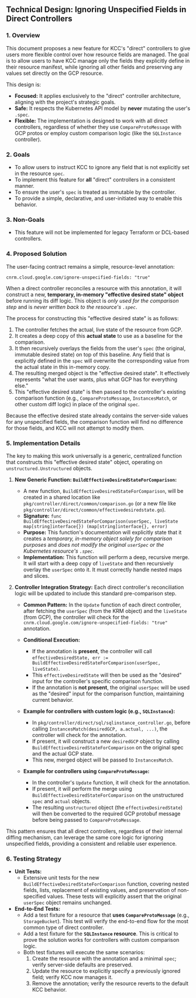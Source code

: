 ## Technical Design: Ignoring Unspecified Fields in Direct Controllers

### 1. Overview

This document proposes a new feature for KCC's "direct" controllers to give users more flexible control over how resource fields are managed. The goal is to allow users to have KCC manage only the fields they explicitly define in their resource manifest, while ignoring all other fields and preserving any values set directly on the GCP resource.

This design is:
*   **Focused:** It applies exclusively to the "direct" controller architecture, aligning with the project's strategic goals.
*   **Safe:** It respects the Kubernetes API model by **never** mutating the user's `.spec`.
*   **Flexible:** The implementation is designed to work with all direct controllers, regardless of whether they use `CompareProtoMessage` with GCP protos or employ custom comparison logic (like the `SQLInstance` controller).

### 2. Goals

*   To allow users to instruct KCC to ignore any field that is not explicitly set in the resource `spec`.
*   To implement this feature for **all** "direct" controllers in a consistent manner.
*   To ensure the user's `spec` is treated as immutable by the controller.
*   To provide a simple, declarative, and user-initiated way to enable this behavior.

### 3. Non-Goals

*   This feature will not be implemented for legacy Terraform or DCL-based controllers.

### 4. Proposed Solution

The user-facing contract remains a simple, resource-level annotation:

`cnrm.cloud.google.com/ignore-unspecified-fields: "true"`

When a direct controller reconciles a resource with this annotation, it will construct a new, **temporary, in-memory "effective desired state" object** before running its diff logic. This object is *only used for the comparison step* and is *never written back to the resource's `.spec`*.

The process for constructing this "effective desired state" is as follows:

1.  The controller fetches the actual, live state of the resource from GCP.
2.  It creates a deep copy of this **actual state** to use as a baseline for the comparison.
3.  It then recursively overlays the fields from the user's `spec` (the original, immutable desired state) on top of this baseline. Any field that is explicitly defined in the `spec` will overwrite the corresponding value from the actual state in this in-memory copy.
4.  The resulting merged object is the "effective desired state". It effectively represents "what the user wants, plus what GCP has for everything else."
5.  This "effective desired state" is then passed to the controller's existing comparison function (e.g., `CompareProtoMessage`, `InstancesMatch`, or other custom diff logic) in place of the original `spec`.

Because the effective desired state already contains the server-side values for any unspecified fields, the comparison function will find no difference for those fields, and KCC will not attempt to modify them.

### 5. Implementation Details

The key to making this work universally is a generic, centralized function that constructs this "effective desired state" object, operating on `unstructured.Unstructured` objects.

1.  **New Generic Function: `BuildEffectiveDesiredStateForComparison`:**
    *   A new function, `BuildEffectiveDesiredStateForComparison`, will be created in a shared location like `pkg/controller/direct/common/comparison.go` (or a new file like `pkg/controller/direct/common/effectivedesiredstate.go`).
    *   **Signature:** `func BuildEffectiveDesiredStateForComparison(userSpec, liveState map[string]interface{}) (map[string]interface{}, error)`
    *   **Purpose:** This function's documentation will explicitly state that it creates a *temporary, in-memory object solely for comparison purposes* and *does not modify the original `userSpec` or the Kubernetes resource's `.spec`*.
    *   **Implementation:** This function will perform a deep, recursive merge. It will start with a deep copy of `liveState` and then recursively overlay the `userSpec` onto it. It must correctly handle nested maps and slices.

2.  **Controller Integration Strategy:**
    Each direct controller's reconciliation logic will be updated to include this standard pre-comparison step.

    *   **Common Pattern:** In the `Update` function of each direct controller, after fetching the `userSpec` (from the KRM object) and the `liveState` (from GCP), the controller will check for the `cnrm.cloud.google.com/ignore-unspecified-fields: "true"` annotation.
    *   **Conditional Execution:**
        *   If the annotation is **present**, the controller will call `effectiveDesiredState, err := BuildEffectiveDesiredStateForComparison(userSpec, liveState)`.
        *   This `effectiveDesiredState` will then be used as the "desired" input for the controller's specific comparison function.
        *   If the annotation is **not present**, the original `userSpec` will be used as the "desired" input for the comparison function, maintaining current behavior.

    *   **Example for controllers with custom logic (e.g., `SQLInstance`):**
        *   In `pkg/controller/direct/sql/sqlinstance_controller.go`, before calling `InstancesMatch(desiredGCP, a.actual, ...)`, the controller will check for the annotation.
        *   If present, it will construct a new `desiredGCP` object by calling `BuildEffectiveDesiredStateForComparison` on the original spec and the actual GCP state.
        *   This new, merged object will be passed to `InstancesMatch`.

    *   **Example for controllers using `CompareProtoMessage`:**
        *   In the controller's `Update` function, it will check for the annotation.
        *   If present, it will perform the merge using `BuildEffectiveDesiredStateForComparison` on the unstructured `spec` and `actual` objects.
        *   The resulting `unstructured` object (the `effectiveDesiredState`) will then be converted to the required GCP protobuf message before being passed to `CompareProtoMessage`.

This pattern ensures that all direct controllers, regardless of their internal diffing mechanism, can leverage the same core logic for ignoring unspecified fields, providing a consistent and reliable user experience.

### 6. Testing Strategy

*   **Unit Tests:**
    *   Extensive unit tests for the new `BuildEffectiveDesiredStateForComparison` function, covering nested fields, lists, replacement of existing values, and preservation of non-specified values. These tests will explicitly assert that the original `userSpec` object remains unchanged.
*   **End-to-End Tests:**
    *   Add a test fixture for a resource that **uses `CompareProtoMessage`** (e.g., `StorageBucket`). This test will verify the end-to-end flow for the most common type of direct controller.
    *   Add a test fixture for the **`SQLInstance` resource**. This is critical to prove the solution works for controllers with custom comparison logic.
    *   Both test fixtures will execute the same scenarios:
        1.  Create the resource with the annotation and a minimal `spec`; verify server-side defaults are preserved.
        2.  Update the resource to explicitly specify a previously ignored field; verify KCC now manages it.
        3.  Remove the annotation; verify the resource reverts to the default KCC behavior.
